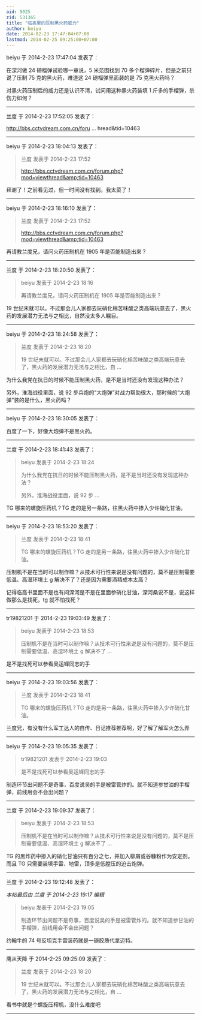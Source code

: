 ```yaml
---
aid: 9025
zid: 531365
title: "临高里的压制黑火药威力"
author: beiyu
date: 2014-02-23 17:47:04+07:00
lastmod: 2014-02-25 09:25:00+07:00
---
```


beiyu 于 2014-2-23 17:47:04 发表了：

在深河做 24 磅榴弹试验哪一章说，5 米范围找到 70 多个榴弹碎片，但是之前只说了压制 75 克的黑火药，难道这 24 磅榴弹里面装的是 75 克黑火药吗？

对黑火药压制后的威力还是认识不清，试问用这种黑火药装填 1 斤多的手榴弹，杀伤力如何？

---

兰度 于 2014-2-23 17:52:05 发表了：

http://bbs.cctvdream.com.cn/foru ... hread&amp;tid=10463

---

beiyu 于 2014-2-23 18:04:13 发表了：

> 兰度 发表于 2014-2-23 17:52
>
> http://bbs.cctvdream.com.cn/forum.php?mod=viewthread&amp;tid=10463

拜谢了！之前看见过，但一时间没有找到。我太菜了！

---

beiyu 于 2014-2-23 18:16:10 发表了：

> 兰度 发表于 2014-2-23 17:52
>
> http://bbs.cctvdream.com.cn/forum.php?mod=viewthread&amp;tid=10463

再请教兰度兄，请问火药压制机在 1905 年是否能制造出来？

---

兰度 于 2014-2-23 18:20:50 发表了：

> beiyu 发表于 2014-2-23 18:16
>
> 再请教兰度兄，请问火药压制机在 1905 年是否能制造出来？

19 世纪末就可以。不过那会儿人家都去玩硝化棉苦味酸之类高端玩意去了，黑火药的发展潜力无法与之相比，自然没太多人瞩目。

---

beiyu 于 2014-2-23 18:24:58 发表了：

> 兰度 发表于 2014-2-23 18:20
>
> 19 世纪末就可以。不过那会儿人家都去玩硝化棉苦味酸之类高端玩意去了，黑火药的发展潜力无法与之相比，自 ...

为什么我党在抗日的时候不能压制黑火药，是不是当时还没有发现这种办法？

另外，淮海战役里面，说 92 步兵炮的“大炮弹”对战力帮助很大，那时候的“大炮弹”装的是什么，黑火药吗？

---

beiyu 于 2014-2-23 18:30:05 发表了：

百度了一下，好像大炮弹不是黑火药。

---

兰度 于 2014-2-23 18:41:43 发表了：

> beiyu 发表于 2014-2-23 18:24
>
> 为什么我党在抗日的时候不能压制黑火药，是不是当时还没有发现这种办法？
>
> 另外，淮海战役里面，说 92 步 ...

TG 哪来的螺旋压药机？TG 走的是另一条路，往黑火药中掺入少许硝化甘油。

---

beiyu 于 2014-2-23 18:53:20 发表了：

> 兰度 发表于 2014-2-23 18:41
>
> TG 哪来的螺旋压药机？TG 走的是另一条路，往黑火药中掺入少许硝化甘油。

压制机不是在当时可以制作嘛？从技术可行性来说是没有问题的，莫不是压制需要低温、高湿环境土 g 解决不了？还是因为需要酒精成本太高？

记得临高书里面不是也有问深河是不是在里面参硝化甘油，深河桑说不是，说这样做那么是找死，tg 就不怕找死？

---

tr19821201 于 2014-2-23 19:03:49 发表了：

> beiyu 发表于 2014-2-23 18:53
>
> 压制机不是在当时可以制作嘛？从技术可行性来说是没有问题的，莫不是压制需要低温、高湿环境土 g 解决不了 ...

是不是找死可以参看吴运铎同志的手

---

beiyu 于 2014-2-23 19:03:56 发表了：

> 兰度 发表于 2014-2-23 18:41
>
> TG 哪来的螺旋压药机？TG 走的是另一条路，往黑火药中掺入少许硝化甘油。

兰度兄，有没有什么军工达人的自传、日记推荐推荐啊，好了解了解军火怎么弄

---

beiyu 于 2014-2-23 19:05:35 发表了：

> tr19821201 发表于 2014-2-23 19:03
>
> 是不是找死可以参看吴运铎同志的手

制造环节出问题不是奇事，百度说吴的手是被雷管炸的。就不知道参甘油的手榴弹，前线用会不会出问题？

---

兰度 于 2014-2-23 19:09:37 发表了：

> beiyu 发表于 2014-2-23 18:53
>
> 压制机不是在当时可以制作嘛？从技术可行性来说是没有问题的，莫不是压制需要低温、高湿环境土 g 解决不了 ...

TG 的黑炸药中掺入的硝化甘油只有百分之七，并加入柳屑或谷糠粉作为安定剂。而且 TG 只需要装填手雷、地雷，顶多是低膛压的迫击炮弹。

---

兰度 于 2014-2-23 19:12:48 发表了：

_本帖最后由 兰度 于 2014-2-23 19:17 编辑_

> beiyu 发表于 2014-2-23 19:05
>
> 制造环节出问题不是奇事，百度说吴的手是被雷管炸的。就不知道参甘油的手榴弹，前线用会不会出问题？

约翰牛的 74 号反坦克手雷装药就是一磅胶质代拿迈特。

---

鹰从天降 于 2014-2-25 09:25:09 发表了：

> 兰度 发表于 2014-2-23 18:20
>
> 19 世纪末就可以。不过那会儿人家都去玩硝化棉苦味酸之类高端玩意去了，黑火药的发展潜力无法与之相比，自 ...

看书中就是个螺旋压榨机，没什么难度吧

---
